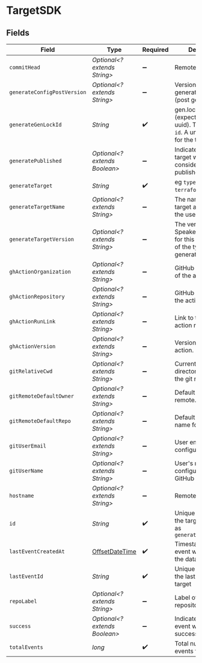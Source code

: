 # TargetSDK


## Fields

| Field                                                                                      | Type                                                                                       | Required                                                                                   | Description                                                                                |
| ------------------------------------------------------------------------------------------ | ------------------------------------------------------------------------------------------ | ------------------------------------------------------------------------------------------ | ------------------------------------------------------------------------------------------ |
| `commitHead`                                                                               | *Optional<? extends String>*                                                               | :heavy_minus_sign:                                                                         | Remote commit ID.                                                                          |
| `generateConfigPostVersion`                                                                | *Optional<? extends String>*                                                               | :heavy_minus_sign:                                                                         | Version of the generated target (post generation)                                          |
| `generateGenLockId`                                                                        | *String*                                                                                   | :heavy_check_mark:                                                                         | gen.lock ID (expected to be a uuid). The same as `id`. A unique identifier for the target. |
| `generatePublished`                                                                        | *Optional<? extends Boolean>*                                                              | :heavy_minus_sign:                                                                         | Indicates whether the target was considered published.                                     |
| `generateTarget`                                                                           | *String*                                                                                   | :heavy_check_mark:                                                                         | eg `typescript`, `terraform`, `python`                                                     |
| `generateTargetName`                                                                       | *Optional<? extends String>*                                                               | :heavy_minus_sign:                                                                         | The name of the target as defined by the user.                                             |
| `generateTargetVersion`                                                                    | *Optional<? extends String>*                                                               | :heavy_minus_sign:                                                                         | The version of the Speakeasy generator for this target eg v2 of the typescript generator.  |
| `ghActionOrganization`                                                                     | *Optional<? extends String>*                                                               | :heavy_minus_sign:                                                                         | GitHub organization of the action.                                                         |
| `ghActionRepository`                                                                       | *Optional<? extends String>*                                                               | :heavy_minus_sign:                                                                         | GitHub repository of the action.                                                           |
| `ghActionRunLink`                                                                          | *Optional<? extends String>*                                                               | :heavy_minus_sign:                                                                         | Link to the GitHub action run.                                                             |
| `ghActionVersion`                                                                          | *Optional<? extends String>*                                                               | :heavy_minus_sign:                                                                         | Version of the GitHub action.                                                              |
| `gitRelativeCwd`                                                                           | *Optional<? extends String>*                                                               | :heavy_minus_sign:                                                                         | Current working directory relative to the git root.                                        |
| `gitRemoteDefaultOwner`                                                                    | *Optional<? extends String>*                                                               | :heavy_minus_sign:                                                                         | Default owner for git remote.                                                              |
| `gitRemoteDefaultRepo`                                                                     | *Optional<? extends String>*                                                               | :heavy_minus_sign:                                                                         | Default repository name for git remote.                                                    |
| `gitUserEmail`                                                                             | *Optional<? extends String>*                                                               | :heavy_minus_sign:                                                                         | User email from git configuration.                                                         |
| `gitUserName`                                                                              | *Optional<? extends String>*                                                               | :heavy_minus_sign:                                                                         | User's name from git configuration. (not GitHub username)                                  |
| `hostname`                                                                                 | *Optional<? extends String>*                                                               | :heavy_minus_sign:                                                                         | Remote hostname.                                                                           |
| `id`                                                                                       | *String*                                                                                   | :heavy_check_mark:                                                                         | Unique identifier of the target the same as `generate_gen_lock_id`                         |
| `lastEventCreatedAt`                                                                       | [OffsetDateTime](https://docs.oracle.com/javase/8/docs/api/java/time/OffsetDateTime.html)  | :heavy_check_mark:                                                                         | Timestamp when the event was created in the database.                                      |
| `lastEventId`                                                                              | *String*                                                                                   | :heavy_check_mark:                                                                         | Unique identifier of the last event for the target                                         |
| `repoLabel`                                                                                | *Optional<? extends String>*                                                               | :heavy_minus_sign:                                                                         | Label of the git repository.                                                               |
| `success`                                                                                  | *Optional<? extends Boolean>*                                                              | :heavy_minus_sign:                                                                         | Indicates whether the event was successful.                                                |
| `totalEvents`                                                                              | *long*                                                                                     | :heavy_check_mark:                                                                         | Total number of events for the target                                                      |